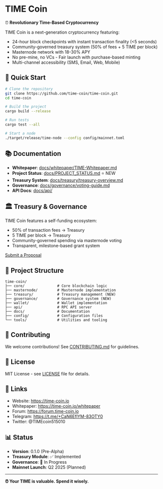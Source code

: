 # TIME Coin

⏰ **Revolutionary Time-Based Cryptocurrency**

TIME Coin is a next-generation cryptocurrency featuring:
- 24-hour block checkpoints with instant transaction finality (<5 seconds)
- Community-governed treasury system (50% of fees + 5 TIME per block)
- Masternode network with 18-30% APY
- No pre-mine, no VCs - Fair launch with purchase-based minting
- Multi-channel accessibility (SMS, Email, Web, Mobile)

## 🚀 Quick Start

```bash
# Clone the repository
git clone https://github.com/time-coin/time-coin.git
cd time-coin

# Build the project
cargo build --release

# Run tests
cargo test --all

# Start a node
./target/release/time-node --config config/mainnet.toml
```

## 📚 Documentation

- **Whitepaper**: [docs/whitepaper/TIME-Whitepaper.md](docs/whitepaper/TIME-Whitepaper.md)
- **Project Status**: [docs/PROJECT_STATUS.md](docs/PROJECT_STATUS.md) ⭐ NEW
- **Treasury System**: [docs/treasury/treasury-overview.md](docs/treasury/treasury-overview.md)
- **Governance**: [docs/governance/voting-guide.md](docs/governance/voting-guide.md)
- **API Docs**: [docs/api/](docs/api/)

## 🏛️ Treasury & Governance

TIME Coin features a self-funding ecosystem:
- 50% of transaction fees → Treasury
- 5 TIME per block → Treasury
- Community-governed spending via masternode voting
- Transparent, milestone-based grant system

[Submit a Proposal](docs/governance/proposal-template.md)

## 🔧 Project Structure

```
time-coin/
├── core/               # Core blockchain logic
├── masternode/         # Masternode implementation
├── treasury/           # Treasury management (NEW)
├── governance/         # Governance system (NEW)
├── wallet/             # Wallet implementation
├── api/                # RPC API server
├── docs/               # Documentation
├── config/             # Configuration files
└── tools/              # Utilities and tooling
```

## 🤝 Contributing

We welcome contributions! See [CONTRIBUTING.md](CONTRIBUTING.md) for guidelines.

## 📄 License

MIT License - see [LICENSE](LICENSE) file for details.

## 🔗 Links

- Website: https://time-coin.io
- Whitepaper: https://time-coin.io/whitepaper
- Forum: https://forum.time-coin.io
- Telegram: https://t.me/+CaN6EflYM-83OTY0
- Twitter: @TIMEcoin515010

## 📊 Status

- **Version**: 0.1.0 (Pre-Alpha)
- **Treasury Module**: ✅ Implemented
- **Governance**: 🚧 In Progress
- **Mainnet Launch**: Q2 2025 (Planned)

---

**⏰ Your TIME is valuable. Spend it wisely.**
